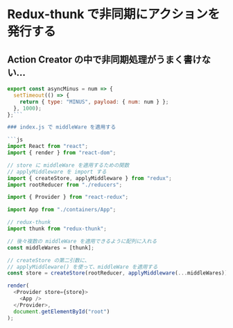 # Redux-thunk で非同期にアクションを発行する

## Action Creator の中で非同期処理がうまく書けない…

```js
export const asyncMinus = num => {
  setTimeout(() => {
    return { type: "MINUS", payload: { num: num } };
  }, 1000);
};```

### index.js で middleWare を適用する

```js
import React from "react";
import { render } from "react-dom";

// store に middleWare を適用するための関数
// applyMiddleware を import する
import { createStore, applyMiddleware } from "redux";
import rootReducer from "./reducers";

import { Provider } from "react-redux";

import App from "./containers/App";

// redux-thunk
import thunk from "redux-thunk";

// 後々複数の middleWare を適用できるように配列に入れる
const middleWares = [thunk];

// createStore の第二引数に、
// applyMiddleware() を使って、middleWare を適用する
const store = createStore(rootReducer, applyMiddleware(...middleWares));

render(
  <Provider store={store}>
    <App />
  </Provider>,
  document.getElementById("root")
);

```